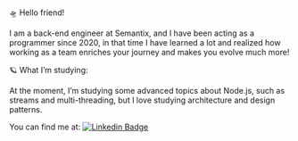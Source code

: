 
:flying_saucer: Hello friend! 

I am a back-end engineer at Semantix, and I have been acting as a programmer since 2020, in that time I have learned a lot and realized how working as a team enriches your journey and makes you evolve much more!

:ringed_planet: What I’m studying:

At the moment, I’m studying some advanced topics about Node.js, such as streams and multi-threading, but I love studying architecture and design patterns.

 
You can find me at: 
[![Linkedin Badge](https://img.shields.io/badge/-LinkedIn-blue?style=flat-square&logo=Linkedin&logoColor=white&link=https://www.linkedin.com/in/mfatima13/)](https://www.linkedin.com/in/mfatima5bc/)
 


